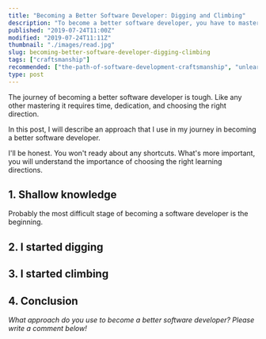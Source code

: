 ```yaml
---
title: "Becoming a Better Software Developer: Digging and Climbing"
description: "To become a better software developer, you have to master digging into details and climbing to see the whole picture."
published: "2019-07-24T11:00Z"
modified: "2019-07-24T11:11Z"
thumbnail: "./images/read.jpg"
slug: becoming-better-software-developer-digging-climbing
tags: ["craftsmanship"]
recommended: ["the-path-of-software-development-craftsmanship", "unlearn-javascript-bad-coding-habits"]
type: post
---
```


The journey of becoming a better software developer is tough. Like any other mastering it requires time, dedication,  and choosing the right direction.  

In this post, I will describe an approach that I use in my journey in becoming a better software developer.  

I'll be honest. You won't ready about any shortcuts. What's more important, you will understand the importance of choosing the right learning directions.  

## 1. Shallow knowledge

Probably the most difficult stage of becoming a software developer is the beginning. 

## 2. I started digging

## 3. I started climbing

## 4. Conclusion

*What approach do you use to become a better software developer? Please write a comment below!*
